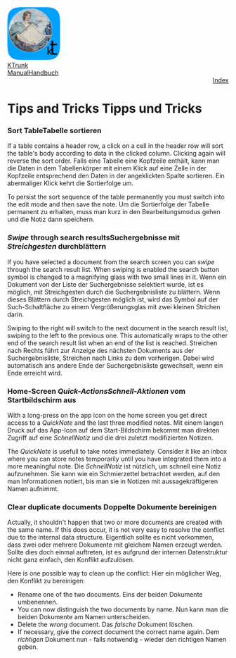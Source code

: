 <div class="hGrid">
  <div class="grid-1">
    <a href="./../index.html"><img src="./../logo120.png"></a>
  </div>
  <div class="grid-2">
    <div class="gridTitle"><a href="./../index.html">KTrunk</a></div>
    <div class="gridTitle"><a href="./../Manual.html"><span class="en">Manual</span><span class="de">Handbuch</span></a></div>
    <div class="gridDescription" style="text-align: right;"><a href="Index.html">Index</a></div>
  </div>
<div class="gridBreak"></div>
</div>



<h1>
  <span class="en">Tips and Tricks</span>
  <span class="de">Tipps und Tricks</span>
</h1>

<h3 id="TableSort"><span class="en">Sort Table</span><span class="de">Tabelle sortieren</span></h3>
<p>
  <span class="en">If a table contains a header row, a click on a cell in the header row will sort the table's body according to data in the clicked column. Clicking again will reverse the sort order.</span>
  <span class="de">Falls eine Tabelle eine Kopfzeile enthält, kann man die Daten in dem Tabellenkörper mit einem Klick auf eine Zelle in der Kopfzeile entsprechend den Daten in der angeklickten Spalte sortieren. Ein abermaliger Klick kehrt die Sortierfolge um.</span>
</p>
<p>
  <span class="en">To persist the sort sequence of the table permanently you must switch into the edit mode and then save the note.</span>
  <span class="de">Um die Sortierfolge der Tabelle permanent zu erhalten, muss man kurz in den Bearbeitungsmodus gehen und die Notiz dann speichern.</span>
</p>

<h3 id="SwipeSearchResults"><span class="en"><em>Swipe</em> through search results</span><span class="de">Suchergebnisse mit <em>Streichgesten</em> durchblättern</span></h3>
<p>
  <span class="en">If you have selected a document from the search screen you can <em>swipe</em> through the search result list. When swiping is enabled the search button symbol is changed to a magnifying glass with two small lines in it. </span>
  <span class="de">Wenn ein Dokument von der Liste der Suchergebnisse selektiert wurde, ist es möglich, mit Streichgesten durch die Suchergebnisliste zu blättern. Wenn dieses Blättern durch Streichgesten möglich ist, wird das Symbol auf der Such-Schaltfläche zu einem Vergrößerungsglas mit zwei kleinen Strichen darin.</span>
</p>
<p>
  <span class="en">Swiping to the right will switch to the next document in the search result list, swiping to the left to the previous one. This automatically wraps to the other end of the search result list when an end of the list is reached.</span>
  <span class="de">Streichen nach Rechts führt zur Anzeige des nächsten Dokuments aus der Suchergebnisliste, Streichen nach Links zu dem vorherigen. Dabei wird automatisch ans andere Ende der Suchergebnisliste gewechselt, wenn ein Ende erreicht wird.</span>
</p>

<h3 id="HomeScreenQuickActions"><span class="en">Home-Screen <em>Quick-Actions</em></span><span class="de"><em>Schnell-Aktionen</em> vom Startbildschirm aus</span></h3>
<p>
  <span class="en">With a long-press on the app icon on the home screen you get direct access to a <em>QuickNote</em> and the last three modified notes.</span>
  <span class="de">Mit einem langen Druck auf das App-Icon auf dem Start-Bildschirm bekommt man direkten Zugriff auf eine <em>SchnellNotiz</em> und die drei zuletzt modifizierten Notizen.</span>
</p>
<p>
  <span class="en">The <em>QuickNote</em> is usefull to take notes immediately. Consider it like an inbox where you can store notes temporarily until you have integrated them into a more meaningful note.</span>
    <span class="de">Die <em>SchnellNotiz</em> ist nützlich, um schnell eine Notiz aufzunehmen. Sie kann wie ein Schmierzettel betrachtet werden, auf den man Informationen notiert, bis man sie in Notizen mit aussagekräftigeren Namen aufnimmt.</span>
</p>

<h3>
  <span class="en">Clear duplicate documents</span>
  <span class="de">Doppelte Dokumente bereinigen</span>
</h3>
<p>
  <span class="en">Actually, it shouldn't happen that two or more documents are created with the same name. If this does occur, it is not very easy to resolve the conflict due to the internal data structure.</span>
  <span class="de">Eigentlich sollte es nicht vorkommen, dass zwei oder mehrere Dokumente mit gleichem Namen erzeugt werden. Sollte dies doch einmal auftreten, ist es aufgrund der internen Datenstruktur nicht ganz einfach, den Konflikt aufzulösen.</span>
</p>
<p>
  <span class="en">Here is one possible way to clean up the conflict:</span>
  <span class="de">Hier ein möglicher Weg, den Konflikt zu bereinigen:</span>
</p>
<ul>
  <li>
    <span class="en">Rename one of the two documents.</span>
    <span class="de">Eins der beiden Dokumente umbenennen.</span>
  </li>
  <li>
    <span class="en">You can now distinguish the two documents by name.</span>
    <span class="de">Nun kann man die beiden Dokumente am Namen unterscheiden.</span>
  </li>
  <li>
    <span class="en">Delete the <em>wrong</em> document.</span>
  <span class="de">Das <em>falsche</em> Dokument löschen.</span>
  </li>
  <li>
    <span class="en">If necessary, give the <em>correct</em> document the correct name again.</span>
  <span class="de">Dem <em>richtigen</em> Dokument nun - falls notwendig - wieder den richtigen Namen geben.</span>
  </li>
</ul>
